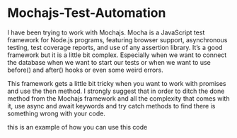# Mochajs-Test-Automation

I have been trying to work with Mochajs. Mocha is a JavaScript test framework for Node.js programs, featuring browser support, asynchronous testing, test coverage reports, and use of any assertion library.
It’s a good framework but it is a little bit complex. Especially when we want to connect the database when we want to start our tests or when we want to use before() and after() hooks or even some weird errors.

This framework gets a little bit tricky when you want to work with promises and use the then method. I strongly suggest that in order to ditch the done method from the Mochajs framework and all the complexity that comes with it, use async and await keywords and try catch methods to find there is something wrong with your code.

this is an example of how you can use this code 
